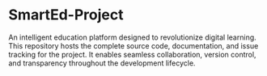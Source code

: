 # SmartEd-Project
An intelligent education platform designed to revolutionize digital learning. This repository hosts the complete source code, documentation, and issue tracking for the project. It enables seamless collaboration, version control, and transparency throughout the development lifecycle.
